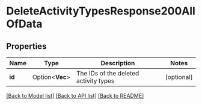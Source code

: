 # DeleteActivityTypesResponse200AllOfData

## Properties

Name | Type | Description | Notes
------------ | ------------- | ------------- | -------------
**id** | Option<**Vec<i32>**> | The IDs of the deleted activity types | [optional]

[[Back to Model list]](../README.md#documentation-for-models) [[Back to API list]](../README.md#documentation-for-api-endpoints) [[Back to README]](../README.md)


